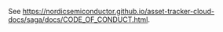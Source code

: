 See
<https://nordicsemiconductor.github.io/asset-tracker-cloud-docs/saga/docs/CODE_OF_CONDUCT.html>.
